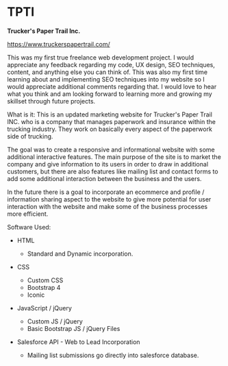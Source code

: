 # TPTI
**Trucker's Paper Trail Inc.**

https://www.truckerspapertrail.com/

This was my first true freelance web development project. I would appreciate any feedback regarding my code, UX design, SEO techniques, content, and anything else you can think of. This was also my first time learning about and implementing SEO techniques into my website so I would appreciate additional comments regarding that. I would love to hear what you think and am looking forward to learning more and growing my skillset through future projects.

What is it:
This is an updated marketing website for Trucker's Paper Trail INC. who is a company that manages paperwork and insurance within the trucking industry. They work on basically every aspect of the paperwork side of trucking.

The goal was to create a responsive and informational website with some additional interactive features. The main purpose of the site is to market the company and give information to its users in order to draw in additional customers, but there are also features like mailing list and contact forms to add some additional interaction between the business and the users.

In the future there is a goal to incorporate an ecommerce and profile / information sharing aspect to the website to give more potential for user interaction with the website and make some of the business processes more efficient.

Software Used:
* HTML
  - Standard and Dynamic incorporation. 

* CSS
  - Custom CSS
  - Bootstrap 4
  - Iconic
  
* JavaScript / jQuery
  - Custom JS / jQuery
  - Basic Bootstrap JS / jQuery Files
  
* Salesforce API - Web to Lead Incorporation
  - Mailing list submissions go directly into salesforce database.
